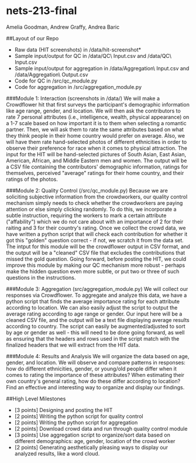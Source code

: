 # nets-213-final
Amelia Goodman, Andrew Graffy, Andrea Baric

##Layout of our Repo
* Raw data (HIT screenshots) in /data/hit-screenshot*
* Sample input/output for QC in /data/QC\ Input.csv and /data/QC\ Input.csv
* Sample input/output for aggregation in /data/Aggregation\ Input.csv and /data/Aggregation\ Output.csv
* Code for QC in /src/qc_module.py
* Code for aggregation in /src/aggregation_module.py


###Module 1: Interaction (screenshots in /data/)
We will make a Crowdflower hit that first surveys the participant's demographic information like age range, gender, and location. We will then ask the contributors to rate 7 personal attributes (i.e., intelligence, wealth, physical appearance) on a 1-7 scale based on how important it is to them when selecting a romantic partner. Then, we will ask them to rate the same attributes based on what they think people in their home country would prefer on average. Also, we will have them rate hand-selected photos of different ethnicities in order to observe their preference for race when it comes to physical attraction. The input for the HIT will be hand-selected pictures of South Asian, East Asian, American, African, and Middle Eastern men and women. The output will be a CSV file containing the contributors' demographic information, ratings for themselves, perceived "average" ratings for their home country, and their ratings of the photos. 

###Module 2: Quality Control (/src/qc_module.py)
Because we are soliciting subjective information from the crowdworkers, our quality control mechanism simply needs to check whether the crowdworkers are paying attention or else simply clicking randomly. To do this, we incorporate a subtle instruction, requiring the workers to mark a certain attribute ("affability") which we do not care about with an importance of 2 for their raiting and 3 for their country's rating. Once we collect the crowd data, we have written a python script that will check each contribution for whether it got this "golden" question correct - if not, we scratch it from the data set. The intput for this module will be the crowdflower output in CSV format, and the output will be a "cleaned" CSV file that excludes the contributions that missed the gold question. Going forward, before posting the HIT, we could improve this module by making our QC mechanism more robust - perhaps make the hidden question even more subtle, or put two or three of such questions in the instructions. 

###Module 3: Aggregation (src/aggregation_module.py)
We will collect our responses via Crowdflower. To aggregate and analyze this data, we have a python script that finds the average importance rating for each attribute according to location. We can also easily adjust the script to output the average rating according to age range or gender. Our input here will be a cleaned CSV file, and the output will be a text file displaying average results according to country. The script can easily be augmented/adjusted to sort by age or gender as well - this will need to be done going forward, as well as ensuring that the headers and rows used in the script match with the finalized headers that we will extract from the HIT data.

###Module 4: Results and Analysis
We will organize the data based on age, gender, and location. We will observe and compare patterns in responses: how do different ethnicities, gender, or young/old people differ when it comes to rating the importance of these attributes? When estimating their own country's general rating, how do these differ according to location? Find an effective and interesting way to organize and display our findings.


##High Level Milestones
* [3 points] Designing and posting the HIT
* [2 points] Writing the python script for quality control
* [2 points] Writing the python script for aggregation
* [2 points] Download crowd data and run through quality control module
* [3 points] Use aggregation script to organize/sort data based on different demographics: age, gender, location of the crowd worker
* [2 points] Generating aesthetically pleasing ways to display our analyzed results, like a word cloud.
